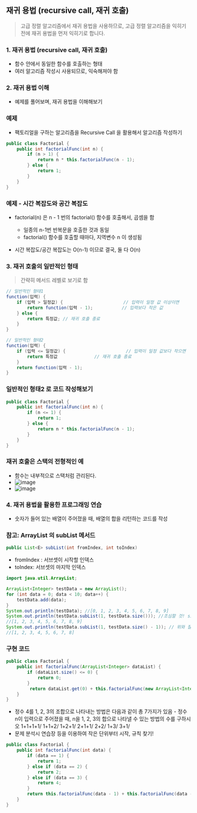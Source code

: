 ## 재귀 용법 (recursive call, 재귀 호출)

> 고급 정렬 알고리즘에서 재귀 용법을 사용하므로, 고급 정렬 알고리즘을 익히기 전에 재귀 용법을 먼저 익히기로 합니다.

### 1. 재귀 용법 (recursive call, 재귀 호출)
* 함수 안에서 동일한 함수를 호출하는 형태
* 여러 알고리즘 작성시 사용되므로, 익숙해져야 함

### 2. 재귀 용법 이해
- 예제를 풀어보며, 재귀 용법을 이해해보기

### 예제
- 팩토리얼을 구하는 알고리즘을 Recursive Call 을 활용해서 알고리즘 작성하기
```java
public class Factorial {
    public int factorialFunc(int n) {
        if (n > 1) {
            return n * this.factorialFunc(n - 1);
        } else {
            return 1;
        }
    }
}
```

### 예제 - 시간 복잡도와 공간 복잡도
* factorial(n) 은 n - 1 번의 factorial() 함수를 호출해서, 곱셈을 함 
  - 일종의 n-1번 반복문을 호출한 것과 동일
  - factorial() 함수를 호출할 때마다, 지역변수 n 이 생성됨

* 시간 복잡도/공간 복잡도는 O(n-1) 이므로 결국, 둘 다 O(n)

### 3. 재귀 호출의 일반적인 형태
> 간략히 메서드 레벨로 보기로 함

```java
// 일반적인 형태1
function(입력) {
    if (입력 > 일정값) {                       // 입력이 일정 값 이상이면
        return function(입력 - 1);           // 입력보다 작은 값
    } else {
        return 특정값; // 재귀 호출 종료
    }
}
```

```java
// 일반적인 형태2
function(입력) {
    if (입력 <= 일정값) {                       // 입력이 일정 값보다 작으면
        return 특정값              // 재귀 호출 종료
    } 
    return function(입력 - 1);
}
```

### 일반적인 형태2 로 코드 작성해보기
```java
public class Factorial {
    public int factorialFunc(int n) {
        if (n <= 1) {
            return 1;
        } else {
            return n * this.factorialFunc(n - 1);
        }
    }
}
```

### 재귀 호출은 스택의 전형적인 예
* 함수는 내부적으로 스택처럼 관리된다.
* ![image](https://user-images.githubusercontent.com/102513932/176365177-d1aa8c39-96ec-47bf-8184-9eee0143e3ca.png)
* ![image](https://user-images.githubusercontent.com/102513932/176365229-193cdf96-0e44-4423-b807-4ee674341864.png)

### 4. 재귀 용법을 활용한 프로그래밍 연습
- 숫자가 들어 있는 배열이 주어졌을 때, 배열의 합을 리턴하는 코드를 작성
### 참고: ArrayList 의 subList 메서드
```java
public List<E> subList(int fromIndex, int toIndex)
```
- fromIndex : 서브셋이 시작할 인덱스
- toIndex: 서브셋의 마지막 인덱스
```java
import java.util.ArrayList;

ArrayList<Integer> testData = new ArrayList();
for (int data = 0; data < 10; data++) {
    testData.add(data);
}
System.out.println(testData); //[0, 1, 2, 3, 4, 5, 6, 7, 8, 9]
System.out.println(testData.subList(1, testData.size())); //조심할 것! size는 10이지만 1뺀 값으로 출력됨.
//[1, 2, 3, 4, 5, 6, 7, 8, 9]
System.out.println(testData.subList(1, testData.size() - 1)); // 위와 잘 비교해보기.
//[1, 2, 3, 4, 5, 6, 7, 8]
```

### 구현 코드
```java
public class Factorial {
    public int factorialFunc(ArrayList<Integer> dataList) {
        if (dataList.size() <= 0) {
            return 0;
        } 
         return dataList.get(0) + this.factorialFunc(new ArrayList<Integer>(dataList.subList(1, dataList.size())));
    }
}
```

- 정수 4를 1, 2, 3의 조합으로 나타내는 방법은 다음과 같이 총 7가지가 있음 - 정수 n이 입력으로 주어졌을 때, n을 1, 2, 3의 합으로 나타낼 수 있는 방법의 수를 구하시오
1+1+1+1/ 
1+1+2/
1+2+1/
2+1+1/
2+2/
1+3/
3+1/
- 문제 분석시 연습장 등을 이용하여 작은 단위부터 시작, 규칙 찾기!

```java
public class Factorial {
    public int factorialFunc(int data) {
        if (data == 1) {
            return 1;
        } else if (data == 2) {
            return 2;
        } else if (data == 3) {
            return 4;
        }
        return this.factorialFunc(data - 1) + this.factorialFunc(data - 2) + this.factorialFunc(data - 3);
    }
}
```